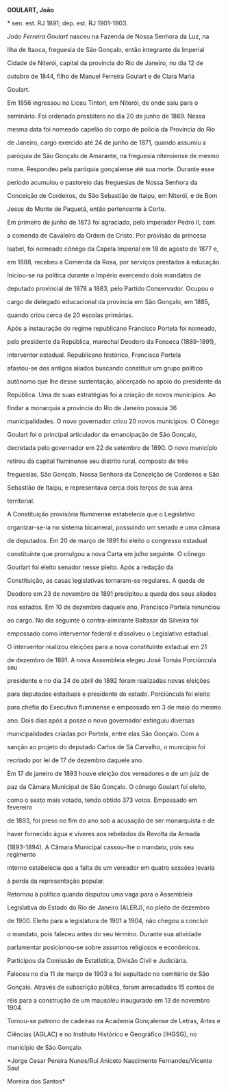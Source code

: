 **GOULART, João**



\* sen. est. RJ 1891; dep. est. RJ 1901-1903.



*João Ferreira Goulart* nasceu na Fazenda de Nossa Senhora da Luz, na

Ilha de Itaoca, freguesia de São Gonçalo, então integrante da Imperial

Cidade de Niterói, capital da província do Rio de Janeiro, no dia 12 de

outubro de 1844, filho de Manuel Ferreira Goulart e de Clara Maria

Goulart.



Em 1856 ingressou no Liceu Tintori, em Niterói, de onde saiu para o

seminário. Foi ordenado presbítero no dia 20 de junho de 1869. Nessa

mesma data foi nomeado capelão do corpo de polícia da Província do Rio

de Janeiro, cargo exercido até 24 de junho de 1871, quando assumiu a

paróquia de São Gonçalo de Amarante, na freguesia niteroiense de mesmo

nome. Respondeu pela paróquia gonçalense até sua morte. Durante esse

período acumulou o pastoreio das freguesias de Nossa Senhora da

Conceição de Cordeiros, de São Sebastião de Itaipu, em Niterói, e de Bom

Jesus do Monte de Paquetá, então pertencente à Corte.



Em primeiro de junho de 1873 foi agraciado, pelo imperador Pedro II, com

a comenda de Cavaleiro da Ordem de Cristo. Por provisão da princesa

Isabel, foi nomeado cônego da Capela Imperial em 18 de agosto de 1877 e,

em 1888, recebeu a Comenda da Rosa, por serviços prestados à educação.



Iniciou-se na política durante o Império exercendo dois mandatos de

deputado provincial de 1878 a 1883, pelo Partido Conservador. Ocupou o

cargo de delegado educacional da província em São Gonçalo, em 1885,

quando criou cerca de 20 escolas primárias.



Após a instauração do regime republicano Francisco Portela foi nomeado,

pelo presidente da República, marechal Deodoro da Fonseca (1889-1891),

interventor estadual. Republicano histórico, Francisco Portela

afastou-se dos antigos aliados buscando constituir um grupo político

autônomo que lhe desse sustentação, alicerçado no apoio do presidente da

República. Uma de suas estratégias foi a criação de novos municípios. Ao

findar a monarquia a província do Rio de Janeiro possuía 36

municipalidades. O novo governador criou 20 novos municípios. O Cônego

Goulart foi o principal articulador da emancipação de São Gonçalo,

decretada pelo governador em 22 de setembro de 1890. O novo município

retirou da capital fluminense seu distrito rural, composto de três

freguesias, São Gonçalo, Nossa Senhora da Conceição de Cordeiros e São

Sebastião de Itaipu, e representava cerca dois terços de sua área

territorial.



A Constituição provisória fluminense estabelecia que o Legislativo

organizar-se-ia no sistema bicameral, possuindo um senado e uma câmara

de deputados. Em 20 de março de 1891 foi eleito o congresso estadual

constituinte que promulgou a nova Carta em julho seguinte. O cônego

Gourlart foi eleito senador nesse pleito. Após a redação da

Constituição, as casas legislativas tornaram-se regulares. A queda de

Deodoro em 23 de novembro de 1891 precipitou a queda dos seus aliados

nos estados. Em 10 de dezembro daquele ano, Francisco Portela renunciou

ao cargo. No dia seguinte o contra-almirante Baltasar da Silveira foi

empossado como interventor federal e dissolveu o Legislativo estadual.



O interventor realizou eleições para a nova constituinte estadual em 21

de dezembro de 1891. A nova Assembleia elegeu José Tomás Porciúncula seu

presidente e no dia 24 de abril de 1892 foram realizadas novas eleições

para deputados estaduais e presidente do estado. Porciúncula foi eleito

para chefia do Executivo fluminense e empossado em 3 de maio do mesmo

ano. Dois dias após a posse o novo governador extinguiu diversas

municipalidades criadas por Portela, entre elas São Gonçalo. Com a

sanção ao projeto do deputado Carlos de Sá Carvalho, o município foi

recriado por lei de 17 de dezembro daquele ano.



Em 17 de janeiro de 1893 houve eleição dos vereadores e de um juiz de

paz da Câmara Municipal de São Gonçalo. O cônego Goulart foi eleito,

como o sexto mais votado, tendo obtido 373 votos. Empossado em fevereiro

de 1893, foi preso no fim do ano sob a acusação de ser monarquista e de

haver fornecido água e víveres aos rebelados da Revolta da Armada

(1893-1894). A Câmara Municipal cassou-lhe o mandato, pois seu regimento

interno estabelecia que a falta de um vereador em quatro sessões levaria

à perda da representação popular.



Retornou à política quando disputou uma vaga para a Assembleia

Legislativa do Estado do Rio de Janeiro (ALERJ), no pleito de dezembro

de 1900. Eleito para a legislatura de 1901 a 1904, não chegou a concluir

o mandato, pois faleceu antes do seu término. Durante sua atividade

parlamentar posicionou-se sobre assuntos religiosos e econômicos.

Participou da Comissão de Estatística, Divisão Civil e Judiciária.



Faleceu no dia 11 de março de 1903 e foi sepultado no cemitério de São

Gonçalo. Através de subscrição pública, foram arrecadados 15 contos de

réis para a construção de um mausoléu inaugurado em 13 de novembro 1904.



Tornou-se patrono de cadeiras na Academia Gonçalense de Letras, Artes e

Ciências (AGLAC) e no Instituto Histórico e Geográfico (IHGSG), no

município de São Gonçalo.



*Jorge Cesar Pereira Nunes/Rui Aniceto Nascimento Fernandes/Vicente Saul

Moreira dos Santos*



